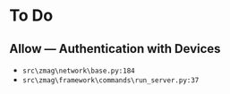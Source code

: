 # To Do

## Allow — Authentication with Devices

- `src\zmag\network\base.py:184`
- `src\zmag\framework\commands\run_server.py:37`
